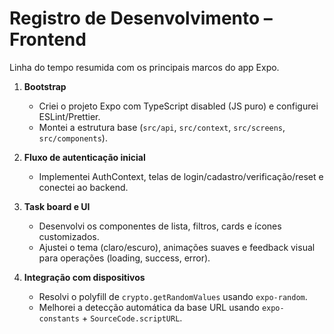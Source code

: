 # Registro de Desenvolvimento – Frontend

Linha do tempo resumida com os principais marcos do app Expo.

1. **Bootstrap**
   - Criei o projeto Expo com TypeScript disabled (JS puro) e configurei ESLint/Prettier.
   - Montei a estrutura base (`src/api`, `src/context`, `src/screens`, `src/components`).

2. **Fluxo de autenticação inicial**
   - Implementei AuthContext, telas de login/cadastro/verificação/reset e conectei ao backend.


3. **Task board e UI**
   - Desenvolvi os componentes de lista, filtros, cards e ícones customizados.
   - Ajustei o tema (claro/escuro), animações suaves e feedback visual para operações (loading, success, error).

4. **Integração com dispositivos**
   - Resolvi o polyfill de `crypto.getRandomValues` usando `expo-random`.
   - Melhorei a detecção automática da base URL usando `expo-constants` + `SourceCode.scriptURL`.


